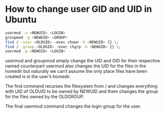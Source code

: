 # How to change user GID and UID in Ubuntu

```bash
usermod -u <NEWUID> <LOGIN>    
groupmod -g <NEWGID> <GROUP>
find / -user <OLDUID> -exec chown -h <NEWUID> {} \;
find / -group <OLDGID> -exec chgrp -h <NEWGID> {} \;
usermod -g <NEWGID> <LOGIN>
```

usermod and groupmod simply change the UID and GID for their respective named counterpart usermod also changes the UID for the files in the homedir but naturally we can’t assume the only place files have been created is in the user’s homedir.

The find command recurses the filesystem from / and changes everything with UID of OLDUID to be owned by NEWUID and them changes the group for the files owned by the OLDGROUP.

The final usermod command changes the login group for the user.